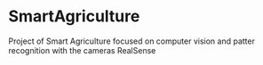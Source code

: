 # SmartAgriculture
Project of Smart Agriculture focused on computer vision and patter recognition with the cameras RealSense

